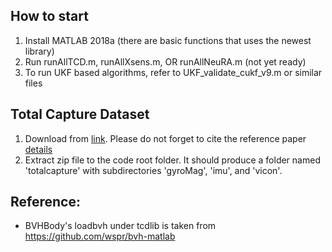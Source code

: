 ## How to start
1. Install MATLAB 2018a (there are basic functions that uses the newest library)
1. Run runAllTCD.m, runAllXsens.m, OR runAllNeuRA.m (not yet ready)
1. To run UKF based algorithms, refer to UKF_validate_cukf_v9.m or similar files

## Total Capture Dataset
1. Download from [link](https://unsw-my.sharepoint.com/:u:/g/personal/z5151460_ad_unsw_edu_au/EeKUGznFC3tAjUneixJmh64B93ozvw5uKnYt9gl2KecDxw?e=EjeVeP). Please do not forget to cite the reference paper [details](http://cvssp.org/data/totalcapture/)
1. Extract zip file to the code root folder. It should produce a folder named 'totalcapture' with subdirectories 'gyroMag', 'imu', and 'vicon'.

## Reference:
- BVHBody's loadbvh under tcdlib is taken from https://github.com/wspr/bvh-matlab